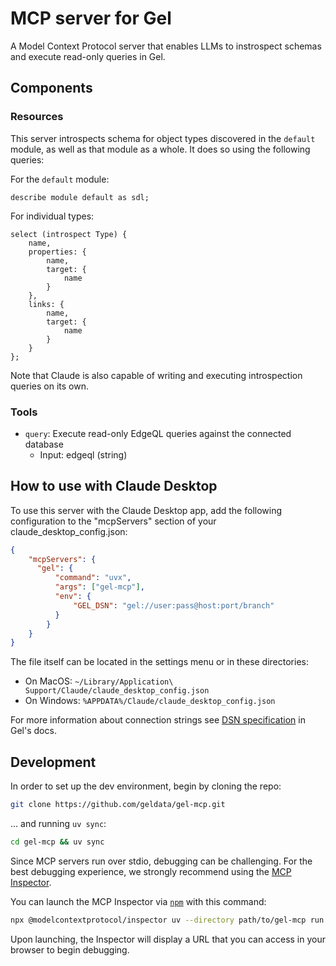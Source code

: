 # MCP server for Gel

A Model Context Protocol server that enables LLMs to instrospect schemas and execute read-only queries in Gel.

## Components

### Resources

This server introspects schema for object types discovered in the `default` module, as well as that module as a whole.
It does so using the following queries:

For the `default` module:

```edgeql
describe module default as sdl;
```

For individual types:

```edgeql
select (introspect Type) {
    name,
    properties: {
        name,
        target: {
            name
        }
    },
    links: {
        name,
        target: {
            name
        }
    }
};
```

Note that Claude is also capable of writing and executing introspection queries on its own.

### Tools

- `query`: Execute read-only EdgeQL queries against the connected database
    - Input: edgeql (string) 

## How to use with Claude Desktop

To use this server with the Claude Desktop app, add the following configuration to the "mcpServers" section of your claude_desktop_config.json:

```json
{
    "mcpServers": {
      "gel": {
          "command": "uvx",
          "args": ["gel-mcp"],
          "env": {
              "GEL_DSN": "gel://user:pass@host:port/branch"
          }
        }
    }
}
```

The file itself can be located in the settings menu or in these directories:

- On MacOS: `~/Library/Application\ Support/Claude/claude_desktop_config.json`
- On Windows: `%APPDATA%/Claude/claude_desktop_config.json`

For more information about connection strings see [DSN specification](https://docs.geldata.com/database/reference/dsn) in Gel's docs.

## Development

In order to set up the dev environment, begin by cloning the repo:

```bash
git clone https://github.com/geldata/gel-mcp.git
```

... and running `uv sync`:

```bash
cd gel-mcp && uv sync
```

Since MCP servers run over stdio, debugging can be challenging. For the best debugging
experience, we strongly recommend using the [MCP Inspector](https://github.com/modelcontextprotocol/inspector).

You can launch the MCP Inspector via [`npm`](https://docs.npmjs.com/downloading-and-installing-node-js-and-npm) with this command:

```bash
npx @modelcontextprotocol/inspector uv --directory path/to/gel-mcp run gel-mcp
```

Upon launching, the Inspector will display a URL that you can access in your browser to begin debugging.
